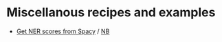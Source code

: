 # Miscellanous recipes and examples

* [Get NER scores from Spacy](spacy-ner-scores) / [NB](https://nbviewer.jupyter.org/urls/gatenlp.github.io/python-gatenlp/recipes/spacy-ner-scores.ipynb)
